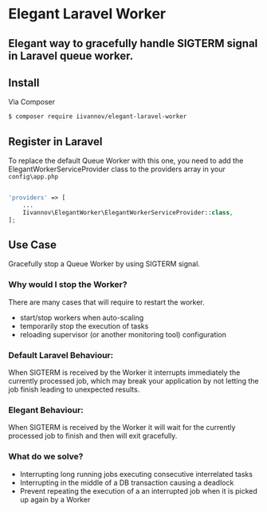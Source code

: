 # Elegant Laravel Worker

Elegant way to gracefully handle SIGTERM signal in Laravel queue worker.
----------


## Install

Via Composer

``` bash
$ composer require iivannov/elegant-laravel-worker
```


## Register in Laravel

To replace the default Queue Worker with this one, you need to add the ElegantWorkerServiceProvider class to the providers array in your `config\app.php`

``` php

'providers' => [
    ...
    Iivannov\ElegantWorker\ElegantWorkerServiceProvider::class,
];

```

## Use Case

Gracefully stop a Queue Worker by using SIGTERM signal.

### Why would I stop the Worker?

There are many cases that will require to restart the worker. 
- start/stop workers when auto-scaling
- temporarily stop the execution of tasks 
- reloading supervisor (or another monitoring tool) configuration


### Default Laravel Behaviour: 

When SIGTERM is received by the Worker it interrupts immediately the currently processed job, which may  break your application by not letting the job finish leading to unexpected results.

### Elegant Behaviour:

When SIGTERM is received by the Worker it will wait for the currently processed job to finish and then will exit gracefully.

### What do we solve?

- Interrupting long running jobs executing consecutive interrelated tasks 
- Interrupting in the middle of a DB transaction causing a deadlock
- Prevent repeating the execution of a an interrupted job when it is picked up again by a Worker



 
 
 

